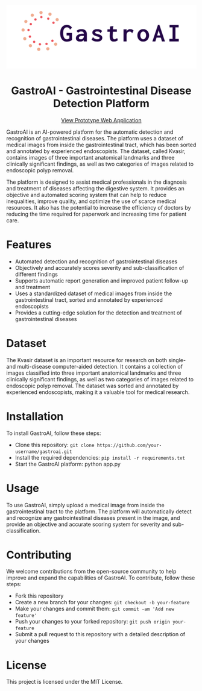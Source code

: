 <br />
<p align="center">
  <a href="https://github.com/vanshhhhh">
    <img src="assets/images/logo.png" alt="Logo">
  </a>

  <h1 align="center">GastroAI - Gastrointestinal Disease Detection Platform</h1>
  <p align="center"> 
    <a href="">View Prototype Web Application</a>
  </p>
</p>

GastroAI is an AI-powered platform for the automatic detection and recognition of gastrointestinal diseases. The platform uses a dataset of medical images from inside the gastrointestinal tract, which has been sorted and annotated by experienced endoscopists. The dataset, called Kvasir, contains images of three important anatomical landmarks and three clinically significant findings, as well as two categories of images related to endoscopic polyp removal.

The platform is designed to assist medical professionals in the diagnosis and treatment of diseases affecting the digestive system. It provides an objective and automated scoring system that can help to reduce inequalities, improve quality, and optimize the use of scarce medical resources. It also has the potential to increase the efficiency of doctors by reducing the time required for paperwork and increasing time for patient care.

# Features
- Automated detection and recognition of gastrointestinal diseases
- Objectively and accurately scores severity and sub-classification of different findings
- Supports automatic report generation and improved patient follow-up and treatment
- Uses a standardized dataset of medical images from inside the gastrointestinal tract, sorted and annotated by experienced endoscopists
- Provides a cutting-edge solution for the detection and treatment of gastrointestinal diseases
# Dataset
The Kvasir dataset is an important resource for research on both single- and multi-disease computer-aided detection. It contains a collection of images classified into three important anatomical landmarks and three clinically significant findings, as well as two categories of images related to endoscopic polyp removal. The dataset was sorted and annotated by experienced endoscopists, making it a valuable tool for medical research.

# Installation
To install GastroAI, follow these steps:

- Clone this repository: `git clone https://github.com/your-username/gastroai.git`
- Install the required dependencies: `pip install -r requirements.txt`
- Start the GastroAI platform: python app.py
# Usage
To use GastroAI, simply upload a medical image from inside the gastrointestinal tract to the platform. The platform will automatically detect and recognize any gastrointestinal diseases present in the image, and provide an objective and accurate scoring system for severity and sub-classification.

# Contributing
We welcome contributions from the open-source community to help improve and expand the capabilities of GastroAI. To contribute, follow these steps:

- Fork this repository
- Create a new branch for your changes: `git checkout -b your-feature`
- Make your changes and commit them: `git commit -am 'Add new feature'`
- Push your changes to your forked repository: `git push origin your-feature`
- Submit a pull request to this repository with a detailed description of your changes
# License
This project is licensed under the MIT License.